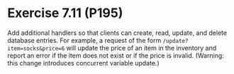 # Exercise 7.11 (P195)

Add additional handlers so that clients can create, read, update, and delete database entries.
For example, a request of the form `/update?item=socks&price=6` will update the price of an item in the inventory and report an error if the item does not exist or if the price is invalid.
(Warning: this change introduces concurrent variable update.)
